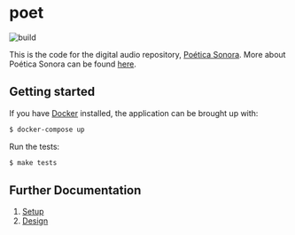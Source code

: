 # poet

![build](https://github.com/davlum/poet/workflows/test/badge.svg)

This is the code for the digital audio repository, [Poética Sonora](https://poeticasonora.unam.mx/rda). 
More about Poética Sonora can be found [here](https://poeticasonora.unam.mx/).

## Getting started

If you have [Docker](https://www.docker.com/) installed, the application can be brought up with:

```bash
$ docker-compose up
```

Run the tests:

```bash
$ make tests
```

## Further Documentation

1. [Setup](docs/setup.md)
2. [Design](docs/design.md)


